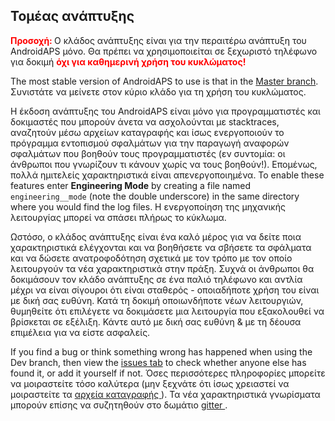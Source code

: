 ## Τομέας ανάπτυξης

<font color="#FF0000"><strong> Προσοχή: </strong></font>
Ο κλάδος ανάπτυξης είναι για την περαιτέρω ανάπτυξη του AndroidAPS μόνο. Θα πρέπει να χρησιμοποιείται σε ξεχωριστό τηλέφωνο για δοκιμή <font color="#FF0000"><strong> όχι για καθημερινή χρήση του κυκλώματος! </strong></font>

The most stable version of AndroidAPS to use is that in the [Master branch](https://github.com/nightscout/AndroidAPS/tree/master). Συνιστάτε να μείνετε στον κύριο κλάδο για τη χρήση του κυκλώματος.

Η έκδοση ανάπτυξης του AndroidAPS είναι μόνο για προγραμματιστές και δοκιμαστές που μπορούν άνετα να ασχολούνται με stacktraces, αναζητούν μέσω αρχείων καταγραφής και ίσως ενεργοποιούν το πρόγραμμα εντοπισμού σφαλμάτων για την παραγωγή αναφορών σφαλμάτων που βοηθούν τους προγραμματιστές (εν συντομία: οι άνθρωποι που γνωρίζουν τι κάνουν χωρίς να τους βοηθούν!). Επομένως, πολλά ημιτελείς χαρακτηριστικά είναι απενεργοποιημένα. To enable these features enter **Engineering Mode** by creating a file named `engineering__mode` (note the double underscore) in the same directory where you would find the log files. Η ενεργοποίηση της μηχανικής λειτουργίας μπορεί να σπάσει πλήρως το κύκλωμα.

Ωστόσο, ο κλάδος ανάπτυξης είναι ένα καλό μέρος για να δείτε ποια χαρακτηριστικά ελέγχονται και να βοηθήσετε να σβήσετε τα σφάλματα και να δώσετε ανατροφοδότηση σχετικά με τον τρόπο με τον οποίο λειτουργούν τα νέα χαρακτηριστικά στην πράξη. Συχνά οι άνθρωποι θα δοκιμάσουν τον κλάδο ανάπτυξης σε ένα παλιό τηλέφωνο και αντλία μέχρι να είναι σίγουροι ότι είναι σταθερός - οποιαδήποτε χρήση του είναι με δική σας ευθύνη. Κατά τη δοκιμή οποιωνδήποτε νέων λειτουργιών, θυμηθείτε ότι επιλέγετε να δοκιμάσετε μια λειτουργία που εξακολουθεί να βρίσκεται σε εξέλιξη. Κάντε αυτό με δική σας ευθύνη & με τη δέουσα επιμέλεια για να είστε ασφαλείς.

If you find a bug or think something wrong has happened when using the Dev branch, then view the [issues tab](https://github.com/nightscout/AndroidAPS/issues) to check whether anyone else has found it, or add it yourself if not. Όσες περισσότερες πληροφορίες μπορείτε να μοιραστείτε τόσο καλύτερα (μην ξεχνάτε ότι ίσως χρειαστεί να μοιραστείτε τα [αρχεία καταγραφής ](../Usage/Accessing-logfiles.md)). Τα νέα χαρακτηριστικά γνωρίσματα μπορούν επίσης να συζητηθούν στο δωμάτιο [ gitter ](https://gitter.im/MilosKozak/AndroidAPS).